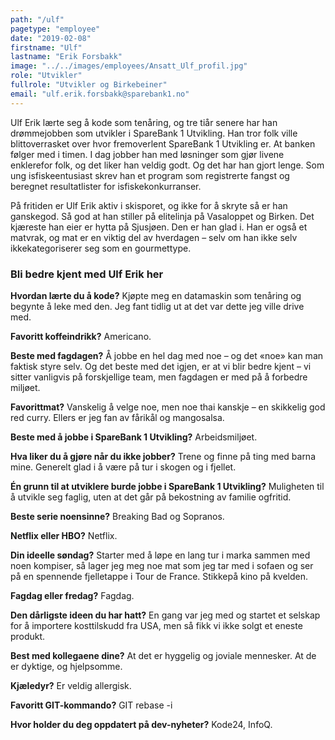 ```yaml
---
path: "/ulf"
pagetype: "employee"
date: "2019-02-08"
firstname: "Ulf"
lastname: "Erik Forsbakk"
image: "../../images/employees/Ansatt_Ulf_profil.jpg"
role: "Utvikler"
fullrole: "Utvikler og Birkebeiner"
email: "ulf.erik.forsbakk@sparebank1.no"
---
```


Ulf Erik lærte seg å kode som tenåring, og tre tiår senere har han drømmejobben som utvikler i SpareBank 1 Utvikling. Han tror folk ville blittoverrasket over hvor fremoverlent SpareBank 1 Utvikling er. At banken følger med i timen. I dag jobber han med løsninger som gjør livene enklerefor folk, og det liker han veldig godt. Og det har han gjort lenge. Som ung isfiskeentusiast skrev han et program som registrerte fangst og beregnet resultatlister for isfiskekonkurranser.

På fritiden er Ulf Erik aktiv i skisporet, og ikke for å skryte så er han ganskegod. Så god at han stiller på elitelinja på Vasaloppet og Birken. Det kjæreste han eier er hytta på Sjusjøen. Den er han glad i. Han er også et matvrak, og mat er en viktig del av hverdagen – selv om han ikke selv ikkekategoriserer seg som en gourmettype.

### Bli bedre kjent med Ulf Erik her

<div class="info-content__questions">

**Hvordan lærte du å kode?**
Kjøpte meg en datamaskin som tenåring og begynte å leke med den. Jeg fant tidlig ut at det var dette jeg ville drive med.

**Favoritt koffeindrikk?**
Americano.

**Beste med fagdagen?**
Å jobbe en hel dag med noe – og det «noe» kan man faktisk styre selv. Og det beste med det igjen, er at vi blir bedre kjent – vi sitter vanligvis på forskjellige team, men fagdagen er med på å forbedre miljøet.

**Favorittmat?**
Vanskelig å velge noe, men noe thai kanskje – en skikkelig god red curry. Ellers er jeg fan av fårikål og mangosalsa.

**Beste med å jobbe i SpareBank 1 Utvikling?**
Arbeidsmiljøet.

**Hva liker du å gjøre når du ikke jobber?**
Trene og finne på ting med barna mine. Generelt glad i å være på tur i skogen og i fjellet.

**Én grunn til at utviklere burde jobbe i SpareBank 1 Utvikling?**
Muligheten til å utvikle seg faglig, uten at det går på bekostning av familie ogfritid.

**Beste serie noensinne?**
Breaking Bad og Sopranos.

**Netflix eller HBO?**
Netflix.

**Din ideelle søndag?**
Starter med å løpe en lang tur i marka sammen med noen kompiser, så lager jeg meg noe mat som jeg tar med i sofaen og ser på en spennende fjelletappe i Tour de France. Stikkepå kino på kvelden.

**Fagdag eller fredag?**
Fagdag.

**Den dårligste ideen du har hatt?**
En gang var jeg med og startet et selskap for å importere kosttilskudd fra USA, men så fikk vi ikke solgt et eneste produkt.

**Best med kollegaene dine?**
At det er hyggelig og joviale mennesker. At de er dyktige, og hjelpsomme.

**Kjæledyr?**
Er veldig allergisk.

**Favoritt GIT-kommando?**
GIT rebase -i

**Hvor holder du deg oppdatert på dev-nyheter?**
Kode24, InfoQ.

</div>